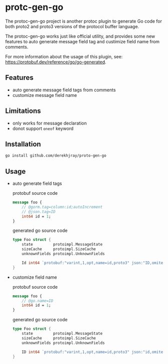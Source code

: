 # protc-gen-go

The protoc-gen-go project is another protoc plugin to generate Go code for both proto2 and proto3 versions of the protocol buffer language. 

The protoc-gen-go works just like official utility, and provides some new features to auto generate message field tag and custimize field name from comments.

For more information about the usage of this plugin, see: https://protobuf.dev/reference/go/go-generated.

## Features
- auto generate message field tags from comments
- customize message field name

## Limitations
- only works for message declaration
- donot support `oneof` keyword

## Installation
```bash
go install github.com/derekhjray/proto-gen-go
```

## Usage
- auto generate field tags
    
    protobuf source code
    ```protobuf
    message foo {
        // @gorm.tag=column:id;autoIncrement
        // @json.tag=ID
        int64 id = 1;
    }
    ```
    generated go source code
    ```go
    type Foo struct {
        state         protoimpl.MessageState
        sizeCache     protoimpl.SizeCache
        unknownFields protoimpl.UnknownFields

        Id int64 `protobuf:"varint,1,opt,name=id,proto3" json:"ID,omitempty" gorm:"column:id;autoIncrement"`
    }
    ```

- customize field name

    protobuf source code
    ```protobuf
    message foo {
        // @go.name=ID
        int64 id = 1;
    }
    ```
    generated go source code
    ```go
    type Foo struct {
        state         protoimpl.MessageState
        sizeCache     protoimpl.SizeCache
        unknownFields protoimpl.UnknownFields

        ID int64 `protobuf:"varint,1,opt,name=id,proto3" json:"id,omitempty"`
    }
    ```
